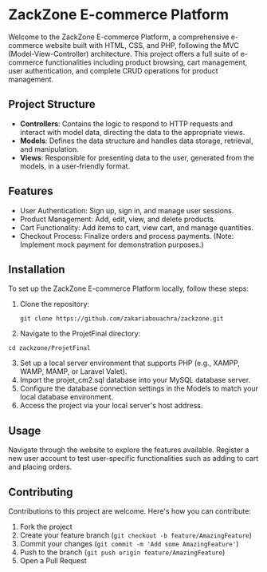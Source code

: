 # ZackZone E-commerce Platform

Welcome to the ZackZone E-commerce Platform, a comprehensive e-commerce website built with HTML, CSS, and PHP, following the MVC (Model-View-Controller) architecture. This project offers a full suite of e-commerce functionalities including product browsing, cart management, user authentication, and complete CRUD operations for product management.

## Project Structure

- **Controllers**: Contains the logic to respond to HTTP requests and interact with model data, directing the data to the appropriate views.
- **Models**: Defines the data structure and handles data storage, retrieval, and manipulation.
- **Views**: Responsible for presenting data to the user, generated from the models, in a user-friendly format.

## Features

- User Authentication: Sign up, sign in, and manage user sessions.
- Product Management: Add, edit, view, and delete products.
- Cart Functionality: Add items to cart, view cart, and manage quantities.
- Checkout Process: Finalize orders and process payments. (Note: Implement mock payment for demonstration purposes.)

## Installation

To set up the ZackZone E-commerce Platform locally, follow these steps:

1. Clone the repository:
   ```
   git clone https://github.com/zakariabouachra/zackzone.git
   ```
2. Navigate to the ProjetFinal directory:
  ```
  cd zackzone/ProjetFinal
  ```
3. Set up a local server environment that supports PHP (e.g., XAMPP, WAMP, MAMP, or Laravel Valet).
4. Import the projet_cm2.sql database into your MySQL database server.
5. Configure the database connection settings in the Models to match your local database environment.
4. Access the project via your local server's host address.
   
## Usage
Navigate through the website to explore the features available. Register a new user account to test user-specific functionalities such as adding to cart and placing orders.

## Contributing
Contributions to this project are welcome. Here's how you can contribute:

1. Fork the project
2. Create your feature branch (`git checkout -b feature/AmazingFeature`)
3. Commit your changes (`git commit -m 'Add some AmazingFeature'`)
4. Push to the branch (`git push origin feature/AmazingFeature`)
5. Open a Pull Request
